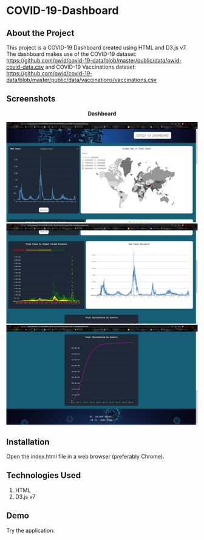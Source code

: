 # COVID-19-Dashboard

## About the Project

This project is a COVID-19 Dashboard created using HTML and D3.js v7. The dashboard makes use of the COVID-19 dataset: https://github.com/owid/covid-19-data/blob/master/public/data/owid-covid-data.csv and COVID-19 Vaccinations dataset: https://github.com/owid/covid-19-data/blob/master/public/data/vaccinations/vaccinations.csv


## Screenshots

<p align="center">
    <b>Dashboard</b>
</p>

<img src="SS/1.png" alt="Main">


<img src="SS/2.png" alt="Main">


<img src="SS/3.png" alt="Main">


## Installation

Open the index.html file in a web browser (preferably Chrome).


## Technologies Used

1. HTML
2. D3.js v7


## Demo

Try the application: 
